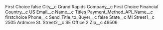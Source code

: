 <?xml version="1.0" encoding="UTF-8"?>
<CustomMetadata xmlns="http://soap.sforce.com/2006/04/metadata" xmlns:xsi="http://www.w3.org/2001/XMLSchema-instance" xmlns:xsd="http://www.w3.org/2001/XMLSchema">
    <label>First Choice</label>
    <protected>false</protected>
    <values>
        <field>City__c</field>
        <value xsi:type="xsd:string">Grand Rapids</value>
    </values>
    <values>
        <field>Company__c</field>
        <value xsi:type="xsd:string">First Choice Financial</value>
    </values>
    <values>
        <field>Country__c</field>
        <value xsi:type="xsd:string">US</value>
    </values>
    <values>
        <field>Email__c</field>
        <value xsi:nil="true"/>
    </values>
    <values>
        <field>Name__c</field>
        <value xsi:type="xsd:string">Titles</value>
    </values>
    <values>
        <field>Payment_Method_API_Name__c</field>
        <value xsi:type="xsd:string">firstchoice</value>
    </values>
    <values>
        <field>Phone__c</field>
        <value xsi:nil="true"/>
    </values>
    <values>
        <field>Send_Title_to_Buyer__c</field>
        <value xsi:type="xsd:boolean">false</value>
    </values>
    <values>
        <field>State__c</field>
        <value xsi:type="xsd:string">MI</value>
    </values>
    <values>
        <field>Street1__c</field>
        <value xsi:type="xsd:string">2505 Ardmore St.</value>
    </values>
    <values>
        <field>Street2__c</field>
        <value xsi:type="xsd:string">SE Office 2</value>
    </values>
    <values>
        <field>Zip__c</field>
        <value xsi:type="xsd:string">49506</value>
    </values>
</CustomMetadata>
